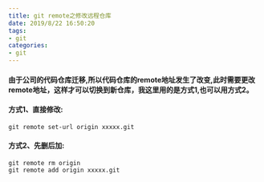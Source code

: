 ```yaml
---
title: git remote之修改远程仓库
date: 2019/8/22 16:50:20
tags:
- git
categories:
- git
---
```


#### 由于公司的代码仓库迁移,所以代码仓库的remote地址发生了改变,此时需要更改remote地址，这样才可以切换到新仓库，我这里用的是方式1,也可以用方式2。

#### 方式1、直接修改:
```git
git remote set-url origin xxxxx.git
```
#### 方式2、先删后加:
```git
git remote rm origin
git remote add origin xxxxx.git
```




